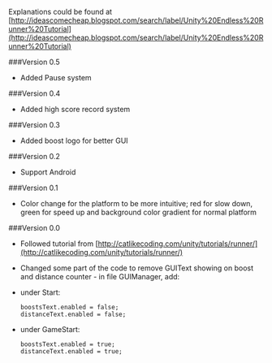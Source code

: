 Explanations could be found at [http://ideascomecheap.blogspot.com/search/label/Unity%20Endless%20Runner%20Tutorial](http://ideascomecheap.blogspot.com/search/label/Unity%20Endless%20Runner%20Tutorial)

###Version 0.5
- Added Pause system

###Version 0.4
- Added high score record system

###Version 0.3
- Added boost logo for better GUI

###Version 0.2
- Support Android

###Version 0.1
- Color change for the platform to be more intuitive; red for slow down, green for speed up and background color gradient for normal platform

###Version 0.0
- Followed tutorial from [http://catlikecoding.com/unity/tutorials/runner/](http://catlikecoding.com/unity/tutorials/runner/)
- Changed some part of the code to remove GUIText showing on boost and distance counter - in file GUIManager, add:
 - under Start:

    `boostsText.enabled = false;`  
    `distanceText.enabled = false;`  

 - under GameStart:

    `boostsText.enabled = true;`  
    `distanceText.enabled = true;`  
